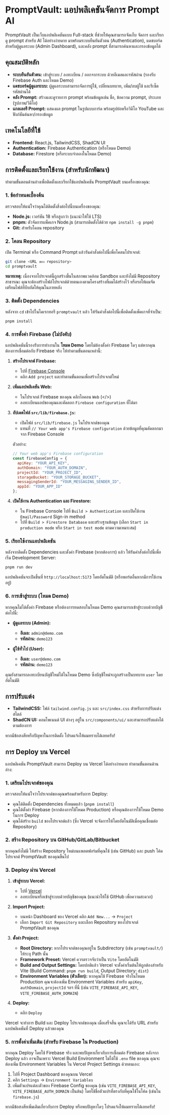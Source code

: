# PromptVault: แอปพลิเคชันจัดการ Prompt AI

PromptVault เป็นเว็บแอปพลิเคชันแบบ Full-stack ที่ช่วยให้คุณสามารถจัดเก็บ จัดการ และเรียกดู prompt สำหรับ AI ได้อย่างง่ายดาย มาพร้อมระบบยืนยันตัวตน (Authentication), แดชบอร์ดสำหรับผู้ดูแลระบบ (Admin Dashboard), และคลัง prompt ที่สามารถค้นหาและกรองข้อมูลได้

## คุณสมบัติหลัก

- **ระบบยืนยันตัวตน:** เข้าสู่ระบบ / ลงทะเบียน / ออกจากระบบ ด้วยอีเมลและรหัสผ่าน (รองรับ Firebase Auth และโหมด Demo)
- **แดชบอร์ดผู้ดูแลระบบ:** ผู้ดูแลระบบสามารถจัดการผู้ใช้, เปลี่ยนบทบาท, เพิ่ม/ลบผู้ใช้ และรีเซ็ตรหัสผ่านได้
- **คลัง Prompt:** สร้างและดูรายการ prompt พร้อมข้อมูลเช่น ชื่อ, ข้อความ prompt, ประเภท (รูปภาพ/วิดีโอ)
- **แกลเลอรี Prompt:** แสดงผล prompt ในรูปแบบการ์ด พร้อมรูปย่อหรือวิดีโอ YouTube และฟังก์ชันค้นหา/กรองข้อมูล

## เทคโนโลยีที่ใช้

- **Frontend:** React.js, TailwindCSS, ShadCN UI
- **Authentication:** Firebase Authentication (หรือโหมด Demo)
- **Database:** Firestore (หรือระบบจำลองในโหมด Demo)

## การติดตั้งและเรียกใช้งาน (สำหรับนักพัฒนา)

ทำตามขั้นตอนด้านล่างเพื่อติดตั้งและเรียกใช้แอปพลิเคชัน PromptVault บนเครื่องของคุณ:

### 1. ข้อกำหนดเบื้องต้น

ตรวจสอบให้แน่ใจว่าคุณได้ติดตั้งสิ่งต่อไปนี้บนเครื่องของคุณ:

- **Node.js:** เวอร์ชัน 18 หรือสูงกว่า (แนะนำให้ใช้ LTS)
- **pnpm:** ตัวจัดการแพ็คเกจ Node.js (สามารถติดตั้งได้ด้วย `npm install -g pnpm`)
- **Git:** สำหรับโคลน repository

### 2. โคลน Repository

เปิด Terminal หรือ Command Prompt แล้วรันคำสั่งต่อไปนี้เพื่อโคลนโปรเจกต์:

```bash
git clone <URL ของ repository>
cd promptvault
```

**หมายเหตุ:** เนื่องจากโปรเจกต์นี้ถูกสร้างขึ้นในสภาพแวดล้อม Sandbox และยังไม่มี Repository สาธารณะ คุณจะต้องสร้างไฟล์โปรเจกต์ด้วยตนเองตามโครงสร้างที่ผมได้สร้างไว้ หรือรอให้ผมจัดเตรียมไฟล์ที่บีบอัดให้คุณในภายหลัง

### 3. ติดตั้ง Dependencies

หลังจาก `cd` เข้าไปในไดเรกทอรี `promptvault` แล้ว ให้รันคำสั่งต่อไปนี้เพื่อติดตั้งแพ็คเกจที่จำเป็น:

```bash
pnpm install
```

### 4. การตั้งค่า Firebase (ไม่บังคับ)

แอปพลิเคชันนี้รองรับการทำงานใน **โหมด Demo** โดยไม่ต้องตั้งค่า Firebase ใดๆ แต่หากคุณต้องการเชื่อมต่อกับ Firebase จริง ให้ทำตามขั้นตอนเหล่านี้:

1.  **สร้างโปรเจกต์ Firebase:**
    - ไปที่ [Firebase Console](https://console.firebase.google.com/)
    - คลิก `Add project` และทำตามขั้นตอนเพื่อสร้างโปรเจกต์ใหม่

2.  **เพิ่มแอปพลิเคชัน Web:**
    - ในโปรเจกต์ Firebase ของคุณ คลิกไอคอน `Web` (</>)
    - ลงทะเบียนแอปของคุณและคัดลอก `Firebase configuration` ที่ได้มา

3.  **อัปเดตไฟล์ `src/lib/firebase.js`:**
    - เปิดไฟล์ `src/lib/firebase.js` ในโปรเจกต์ของคุณ
    - แทนที่ `// Your web app's Firebase configuration` ด้วยข้อมูลที่คุณคัดลอกมาจาก Firebase Console

    ตัวอย่าง:
    ```javascript
    // Your web app's Firebase configuration
    const firebaseConfig = {
      apiKey: "YOUR_API_KEY",
      authDomain: "YOUR_AUTH_DOMAIN",
      projectId: "YOUR_PROJECT_ID",
      storageBucket: "YOUR_STORAGE_BUCKET",
      messagingSenderId: "YOUR_MESSAGING_SENDER_ID",
      appId: "YOUR_APP_ID"
    };
    ```

4.  **เปิดใช้งาน Authentication และ Firestore:**
    - ใน Firebase Console ไปที่ `Build > Authentication` และเปิดใช้งาน `Email/Password` Sign-in method
    - ไปที่ `Build > Firestore Database` และสร้างฐานข้อมูล (เลือก `Start in production mode` หรือ `Start in test mode` ตามความเหมาะสม)

### 5. เรียกใช้งานแอปพลิเคชัน

หลังจากติดตั้ง Dependencies และตั้งค่า Firebase (หากต้องการ) แล้ว ให้รันคำสั่งต่อไปนี้เพื่อเริ่ม Development Server:

```bash
pnpm run dev
```

แอปพลิเคชันจะเปิดขึ้นที่ `http://localhost:5173` โดยอัตโนมัติ (หรือพอร์ตอื่นหากมีการใช้งานอยู่)

### 6. การเข้าสู่ระบบ (โหมด Demo)

หากคุณไม่ได้ตั้งค่า Firebase หรือต้องการทดสอบในโหมด Demo คุณสามารถเข้าสู่ระบบด้วยบัญชีต่อไปนี้:

-   **ผู้ดูแลระบบ (Admin):**
    -   **อีเมล:** `admin@demo.com`
    -   **รหัสผ่าน:** `demo123`

-   **ผู้ใช้ทั่วไป (User):**
    -   **อีเมล:** `user@demo.com`
    -   **รหัสผ่าน:** `demo123`

คุณยังสามารถลงทะเบียนบัญชีใหม่ได้ในโหมด Demo ซึ่งบัญชีใหม่จะถูกสร้างเป็นบทบาท `user` โดยอัตโนมัติ

## การปรับแต่ง

-   **TailwindCSS:** ไฟล์ `tailwind.config.js` และ `src/index.css` สำหรับการปรับแต่งสไตล์
-   **ShadCN UI:** คอมโพเนนต์ UI ต่างๆ อยู่ใน `src/components/ui/` และสามารถปรับแต่งได้ตามต้องการ

หากมีข้อสงสัยหรือปัญหาในการติดตั้ง โปรดแจ้งให้ผมทราบได้เลยครับ!



## การ Deploy บน Vercel

แอปพลิเคชัน PromptVault สามารถ Deploy บน Vercel ได้อย่างง่ายดาย ทำตามขั้นตอนด้านล่าง:

### 1. เตรียมโปรเจกต์ของคุณ

ตรวจสอบให้แน่ใจว่าโปรเจกต์ของคุณพร้อมสำหรับการ Deploy:

-   คุณได้ติดตั้ง Dependencies ทั้งหมดแล้ว (`pnpm install`)
-   คุณได้ตั้งค่า Firebase (หากต้องการใช้โหมด Production) หรือคุณต้องการใช้โหมด Demo ในการ Deploy
-   คุณได้สร้าง `build` ของโปรเจกต์แล้ว (ซึ่ง Vercel จะจัดการให้โดยอัตโนมัติเมื่อคุณเชื่อมต่อ Repository)

### 2. สร้าง Repository บน GitHub/GitLab/Bitbucket

หากคุณยังไม่มี ให้สร้าง Repository ใหม่บนแพลตฟอร์มที่คุณใช้ (เช่น GitHub) และ push โค้ดโปรเจกต์ PromptVault ของคุณขึ้นไป

### 3. Deploy ผ่าน Vercel

1.  **เข้าสู่ระบบ Vercel:**
    - ไปที่ [Vercel](https://vercel.com/)
    - ลงทะเบียนหรือเข้าสู่ระบบด้วยบัญชีของคุณ (แนะนำให้ใช้ GitHub เพื่อความสะดวก)

2.  **Import Project:**
    - บนหน้า Dashboard ของ Vercel คลิก `Add New...` -> `Project`
    - เลือก `Import Git Repository` และเลือก Repository ของโปรเจกต์ PromptVault ของคุณ

3.  **ตั้งค่า Project:**
    - **Root Directory:** หากโปรเจกต์ของคุณอยู่ใน Subdirectory (เช่น `promptvault/`) ให้ระบุ Path นั้น
    - **Framework Preset:** Vercel ควรตรวจจับว่าเป็น `Vite` โดยอัตโนมัติ
    - **Build and Output Settings:** โดยปกติแล้ว Vercel จะตั้งค่าเริ่มต้นให้ถูกต้องสำหรับ Vite (Build Command: `pnpm run build`, Output Directory: `dist`)
    - **Environment Variables (ตัวเลือก):** หากคุณใช้ Firebase จริงในโหมด Production คุณจะต้องเพิ่ม Environment Variables สำหรับ `apiKey`, `authDomain`, `projectId` ฯลฯ ที่นี่ (เช่น `VITE_FIREBASE_API_KEY`, `VITE_FIREBASE_AUTH_DOMAIN`)

4.  **Deploy:**
    - คลิก `Deploy`

Vercel จะทำการ Build และ Deploy โปรเจกต์ของคุณ เมื่อเสร็จสิ้น คุณจะได้รับ URL สำหรับแอปพลิเคชันที่ Deploy แล้วของคุณ

### 5. การตั้งค่าเพิ่มเติม (สำหรับ Firebase ใน Production)

หากคุณ Deploy โดยใช้ Firebase จริง และพบปัญหาเกี่ยวกับการเชื่อมต่อ Firebase หลังจาก Deploy แล้ว อาจเป็นเพราะ Vercel Build Environment ไม่ได้ใช้ `.env` file ของคุณ คุณจะต้องเพิ่ม Environment Variables ใน Vercel Project Settings ด้วยตนเอง:

1.  ไปที่ Project Dashboard ของคุณบน Vercel
2.  คลิก `Settings` -> `Environment Variables`
3.  เพิ่มตัวแปรแต่ละตัวของ Firebase Config ของคุณ (เช่น `VITE_FIREBASE_API_KEY`, `VITE_FIREBASE_AUTH_DOMAIN` เป็นต้น) โดยใช้ชื่อตัวแปรที่ตรงกับที่คุณใช้ในโค้ด (เช่นใน `firebase.js`)

หากมีข้อสงสัยเพิ่มเติมเกี่ยวกับการ Deploy หรือพบปัญหาใดๆ โปรดแจ้งให้ผมทราบได้เลยครับ!

